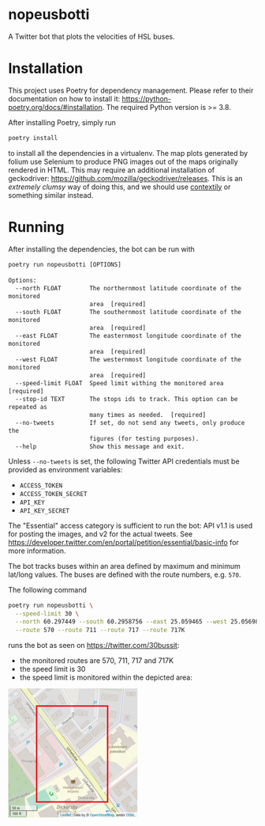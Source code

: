 # nopeusbotti

A Twitter bot that plots the velocities of HSL buses.

# Installation

This project uses Poetry for dependency management. Please refer to their documentation on how to install it: https://python-poetry.org/docs/#installation. The required Python version is >= 3.8.

After installing Poetry, simply run

```bash
poetry install
```

to install all the dependencies in a virtualenv. The map plots generated by folium use Selenium to produce PNG images out of the maps originally rendered in HTML. This may require an additional installation of geckodriver: https://github.com/mozilla/geckodriver/releases. This is an *extremely clumsy* way of doing this, and we should use [contextily](https://contextily.readthedocs.io/en/latest/) or something similar instead.

# Running

After installing the dependencies, the bot can be run with

```
poetry run nopeusbotti [OPTIONS]

Options:
  --north FLOAT        The northernmost latitude coordinate of the monitored
                       area  [required]
  --south FLOAT        The southernmost latitude coordinate of the monitored
                       area  [required]
  --east FLOAT         The easternmost longitude coordinate of the monitored
                       area  [required]
  --west FLOAT         The westernmost longitude coordinate of the monitored
                       area  [required]
  --speed-limit FLOAT  Speed limit withing the monitored area  [required]
  --stop-id TEXT       The stops ids to track. This option can be repeated as
                       many times as needed.  [required]
  --no-tweets          If set, do not send any tweets, only produce the
                       figures (for testing purposes).
  --help               Show this message and exit.
```

Unless `--no-tweets` is set, the following Twitter API credentials must be provided as environment variables:
- `ACCESS_TOKEN`
- `ACCESS_TOKEN_SECRET`
- `API_KEY`
- `API_KEY_SECRET`

The "Essential" access category is sufficient to run the bot: API v1.1 is used for posting the images, and v2 for the actual tweets. See https://developer.twitter.com/en/portal/petition/essential/basic-info for more information.

The bot tracks buses within an area defined by maximum and minimum lat/long values. The buses are defined with the route numbers, e.g. `570`.

The following command

```bash
poetry run nopeusbotti \
  --speed-limit 30 \
  --north 60.297449 --south 60.2958756 --east 25.059465 --west 25.0569888 \
  --route 570 --route 711 --route 717 --route 717K
```

runs the bot as seen on https://twitter.com/30bussit:

- the monitored routes are 570, 711, 717 and 717K
- the speed limit is 30
- the speed limit is monitored within the depicted area:

![An example of monitored area](/img/area.PNG)